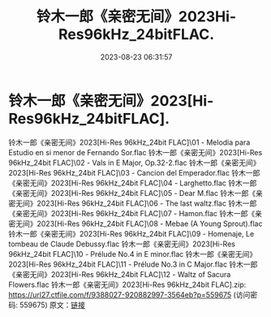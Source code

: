 ﻿---
title: 铃木一郎《亲密无间》2023Hi-Res96kHz_24bitFLAC.
date: 2023-08-23 06:31:57
categories: 古典音乐、新世纪、纯音雅乐
tags: 纯音雅乐
---
# 铃木一郎《亲密无间》2023[Hi-Res96kHz_24bitFLAC].

铃木一郎《亲密无间》2023[Hi-Res 96kHz_24bit
FLAC]\01 - Melodia para Estudio en si menor de Fernando
Sor.flac
铃木一郎《亲密无间》2023[Hi-Res 96kHz_24bit FLAC]\02 - Vals in E Major,
Op.32-2.flac
铃木一郎《亲密无间》2023[Hi-Res 96kHz_24bit FLAC]\03 - Cancion del
Emperador.flac
铃木一郎《亲密无间》2023[Hi-Res 96kHz_24bit FLAC]\04 - Larghetto.flac
铃木一郎《亲密无间》2023[Hi-Res 96kHz_24bit FLAC]\05 - Dear M.flac
铃木一郎《亲密无间》2023[Hi-Res 96kHz_24bit FLAC]\06 - The last
waltz.flac
铃木一郎《亲密无间》2023[Hi-Res 96kHz_24bit FLAC]\07 - Hamon.flac
铃木一郎《亲密无间》2023[Hi-Res 96kHz_24bit FLAC]\08 - Mebae (A Young
Sprout).flac
铃木一郎《亲密无间》2023[Hi-Res 96kHz_24bit FLAC]\09 - Homenaje, Le
tombeau de Claude Debussy.flac
铃木一郎《亲密无间》2023[Hi-Res 96kHz_24bit FLAC]\10 - Prélude No.4 in E
minor.flac
铃木一郎《亲密无间》2023[Hi-Res 96kHz_24bit FLAC]\11 - Prélude No.3 in C
Major.flac
铃木一郎《亲密无间》2023[Hi-Res 96kHz_24bit FLAC]\12 - Waltz of Sacura
Flowers.flac
铃木一郎《亲密无间》2023[Hi-Res 96kHz_24bit FLAC].zip: https://url27.ctfile.com/f/9388027-920882997-3564eb?p=559675
(访问密码: 559675)
原文：[链接](https://blog.sina.com.cn/s/blog_1647c7e760103137v.html)